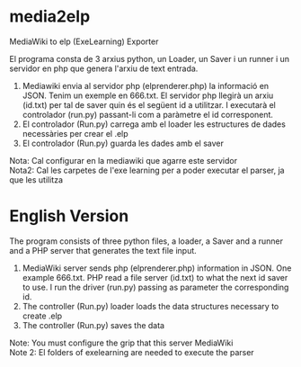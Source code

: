 media2elp
=========

MediaWiki to elp (ExeLearning) Exporter
<p>
El programa consta de 3 arxius python, un Loader, un Saver i un runner i un servidor en php que genera l'arxiu de text entrada. 
<ol>
<li>Mediawiki envia al servidor php (elprenderer.php) la informació en JSON. Tenim un exemple en 666.txt. El servidor php llegirà un arxiu (id.txt) per tal de saver quin és el següent id a utilitzar. I executarà el controlador (run.py) passant-li com a paràmetre el id corresponent.
<li>El controlador (Run.py) carrega amb el loader les estructures de dades necessàries per crear el .elp 
<li>El controlador (Run.py) guarda les dades amb el saver
</ol>
</p>
Nota: Cal configurar en la mediawiki que agarre este servidor<br/>
Nota2: Cal les carpetes de l'exe learning per a poder executar el parser, ja que les utilitza


English Version
===============
The program consists of three python files, a loader, a Saver and a runner and a PHP server that generates the text file input. 
<p>
<ol>
<li>MediaWiki server sends php (elprenderer.php) information in JSON. One example 666.txt. PHP read a file server (id.txt) to what the next id saver to use. I run the driver (run.py) passing as parameter the corresponding id. 
<li>The controller (Run.py) loader loads the data structures necessary to create .elp 
<li>The controller (Run.py) saves the data
</ol>
Note: You must configure the grip that this server MediaWiki<br/>
Note 2: El folders of exelearning are needed to execute the parser
</p>

